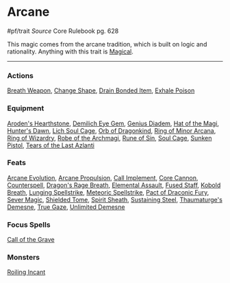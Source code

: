 # Arcane
#pf/trait 
*Source* Core Rulebook pg. 628 

This magic comes from the arcane tradition, which is built on logic and rationality. Anything with this trait is [Magical](Magical.md).

---

### Actions
[Breath Weapon](Breath%20Weapon), [Change Shape](Change%20Shape), [Drain Bonded Item](Drain%20Bonded%20Item), [Exhale Poison](Exhale%20Poison)

### Equipment
[Aroden's Hearthstone](Aroden's%20Hearthstone), [Demilich Eye Gem](Demilich%20Eye%20Gem), [Genius Diadem](Genius%20Diadem), [Hat of the Magi](Hat%20of%20the%20Magi), [Hunter's Dawn](Hunter's%20Dawn), [Lich Soul Cage](Lich%20Soul%20Cage), [Orb of Dragonkind](Orb%20of%20Dragonkind), [Ring of Minor Arcana](Ring%20of%20Minor%20Arcana), [Ring of Wizardry](Ring%20of%20Wizardry), [Robe of the Archmagi](Robe%20of%20the%20Archmagi), [Rune of Sin](Rune%20of%20Sin), [Soul Cage](Soul%20Cage), [Sunken Pistol](Sunken%20Pistol), [Tears of the Last Azlanti](Tears%20of%20the%20Last%20Azlanti)

### Feats
[Arcane Evolution](Arcane%20Evolution), [Arcane Propulsion](Arcane%20Propulsion), [Call Implement](Call%20Implement), [Core Cannon](Core%20Cannon), [Counterspell](Counterspell), [Dragon's Rage Breath](Dragon's%20Rage%20Breath), [Elemental Assault](Elemental%20Assault), [Fused Staff](Fused%20Staff), [Kobold Breath](Kobold%20Breath), [Lunging Spellstrike](Lunging%20Spellstrike), [Meteoric Spellstrike](Meteoric%20Spellstrike), [Pact of Draconic Fury](Pact%20of%20Draconic%20Fury), [Sever Magic](Sever%20Magic), [Shielded Tome](Shielded%20Tome), [Spirit Sheath](Spirit%20Sheath), [Sustaining Steel](Sustaining%20Steel), [Thaumaturge's Demesne](Thaumaturge's%20Demesne), [True Gaze](True%20Gaze), [Unlimited Demesne](Unlimited%20Demesne)

### Focus Spells
[Call of the Grave](../Magic/Focus%20Spells/Level%201/Call%20of%20the%20Grave.md)

### Monsters
[Roiling Incant](Roiling%20Incant)